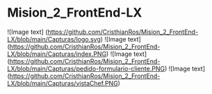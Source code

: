 # Mision_2_FrontEnd-LX
![Image text] (https://github.com/CristhianRos/Mision_2_FrontEnd-LX/blob/main/Capturas/logo.svg)
![Image text] (https://github.com/CristhianRos/Mision_2_FrontEnd-LX/blob/main/Capturas/index.PNG)
![Image text] (https://github.com/CristhianRos/Mision_2_FrontEnd-LX/blob/main/Capturas/pedido-formulario-cliente.PNG)
![Image text] (https://github.com/CristhianRos/Mision_2_FrontEnd-LX/blob/main/Capturas/vistaChef.PNG)
